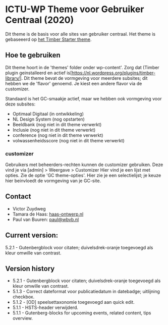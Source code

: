 
# ICTU-WP Theme voor Gebruiker Centraal (2020)

Dit theme is de basis voor alle sites van gebruiker centraal. Het theme is gebaseeerd op [het Timber Starter theme](https://github.com/timber/starter-theme).

## Hoe te gebruiken

Dit theme hoort in de 'themes' folder onder wp-content'. 
Zorg dat (Timber plugin geinstalleerd en actief is[https://nl.wordpress.org/plugins/timber-library/]. 
Dit theme bevat de vormgeving voor meerdere subsites; dit hebben we de 'flavor' genoemd. Je kiest een andere flavor via de customizer. 

Standaard is het GC-smaakje actief, maar we hebben ook vormgeving voor deze subsites:
* Optimaal Digitaal (in ontwikkeling)
* NL Design System (nog opstarten)
* Beeldbank (nog niet in dit theme verwerkt)
* Inclusie (nog niet in dit theme verwerkt)
* conference  (nog niet in dit theme verwerkt)
* volwassenheidsscore  (nog niet in dit theme verwerkt)

### customizer
Gebruikers met beheerders-rechten kunnen de customizer gebruiken. Deze vind je via 
[admin] > Weergave > Customizer
Hier vind je een lijst met opties. Zie de optie 'GC theme-opties'. Hier zie je een selectielijst; je keuze hier beinvloedt de vormgeving van je GC-site.

## Contact
* Victor Zuydweg
* Tamara de Haas: [haas-ontwerp.nl](https://haas-ontwerp.nl/)
* Paul van Buuren: paul@wbvb.nl

## Current version:
5.2.1 - Gutenbergblock voor citaten; duivelsdrek-oranje toegevoegd als kleur omwille van contrast.

## Version history
* 5.2.1 - Gutenbergblock voor citaten; duivelsdrek-oranje toegevoegd als kleur omwille van contrast.
* 5.1.3 - Correct dateformat voor publicatiedatum in datebadge; uitlijning checkbox.
* 5.1.2 - [OD] speelsettaxonomie toegevoegd aan quick edit.
* 5.1.1 - HSTS-header verwijderd.
* 5.1.1 - Gutenberg-blocks for upcoming events, related content, tips overview.
